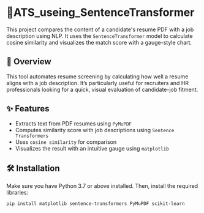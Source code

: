 # 📄ATS_useing_SentenceTransformer

This project compares the content of a candidate's resume PDF with a job description using NLP. It uses the `SentenceTransformer` model to calculate cosine similarity and visualizes the match score with a gauge-style chart.

## 🚀 Overview

This tool automates resume screening by calculating how well a resume aligns with a job description. It’s particularly useful for recruiters and HR professionals looking for a quick, visual evaluation of candidate-job fitment.

## ✨ Features

- Extracts text from PDF resumes using `PyMuPDF`
- Computes similarity score with job descriptions using `Sentence Transformers`
- Uses `cosine similarity` for comparison
- Visualizes the result with an intuitive gauge using `matplotlib`

## 🛠 Installation

Make sure you have Python 3.7 or above installed. Then, install the required libraries:

```bash
pip install matplotlib sentence-transformers PyMuPDF scikit-learn
```

